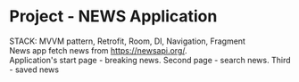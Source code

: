 # Project - NEWS Application  
STACK: MVVM pattern, Retrofit, Room, DI, Navigation, Fragment  
News app fetch news from https://newsapi.org/.  
Application's start page - breaking news. Second page - search news. Third - saved news
